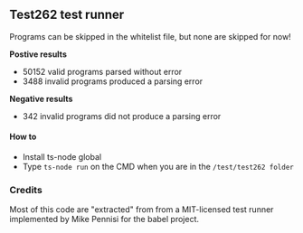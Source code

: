## Test262 test runner

Programs can be skipped in the whitelist file, but none are skipped for now!

**Postive results**

 - 50152 valid programs parsed without error
 - 3488 invalid programs produced a parsing error

 **Negative results**

 - 342 invalid programs did not produce a parsing error

#### How to

- Install ts-node global
- Type `ts-node run` on the CMD when you are in the `/test/test262 folder`

### Credits

Most of this code are "extracted" from from  a MIT-licensed test runner implemented by Mike Pennisi for the babel project.

